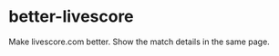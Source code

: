 better-livescore
================

Make livescore.com better. Show the match details in the same page.
